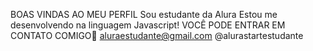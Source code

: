 BOAS VINDAS AO MEU PERFIL
Sou estudante da Alura
Estou me desenvolvendo na linguagem Javascript!
VOCÊ PODE ENTRAR EM CONTATO COMIGO📮
aluraestudante@gmail.com
@alurastartestudante
